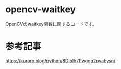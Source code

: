 # opencv-waitkey
OpenCVのwaitkey関数に関するコードです。

# 参考記事
https://kuroro.blog/python/8DIolh7Pwggq2pvabysn/
